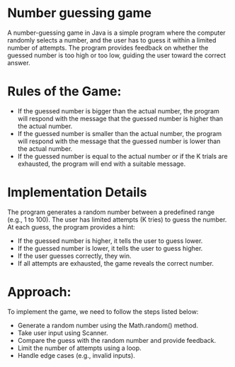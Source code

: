 # Number guessing game
A number-guessing game in Java is a simple program where the computer randomly selects a number, and the user has to guess it within a limited number of attempts. The program provides feedback on whether the guessed number is too high or too low, guiding the user toward the correct answer.

# Rules of the Game:

* If the guessed number is bigger than the actual number, the program will respond with the message that the guessed number is higher than the actual number.
* If the guessed number is smaller than the actual number, the program will respond with the message that the guessed number is lower than the actual number.
* If the guessed number is equal to the actual number or if the K trials are exhausted, the program will end with a suitable message.
# Implementation Details
The program generates a random number between a predefined range (e.g., 1 to 100).
The user has limited attempts (K tries) to guess the number.
At each guess, the program provides a hint:
* If the guessed number is higher, it tells the user to guess lower.
* If the guessed number is lower, it tells the user to guess higher.
* If the user guesses correctly, they win.
* If all attempts are exhausted, the game reveals the correct number.
# Approach:

To implement the game, we need to follow the steps listed below:

* Generate a random number using the Math.random() method.
* Take user input using Scanner.
* Compare the guess with the random number and provide feedback.
* Limit the number of attempts using a loop.
* Handle edge cases (e.g., invalid inputs).



